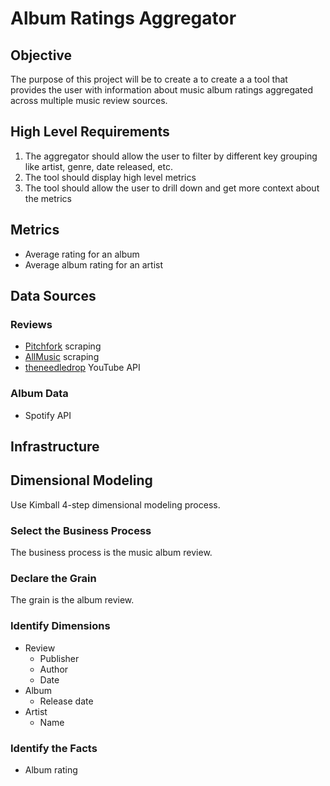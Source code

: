 # Album Ratings Aggregator

## Objective

The purpose of this project will be to create a to create a a tool that provides the user with information about music album ratings aggregated across multiple music review sources.

## High Level Requirements

1. The aggregator should allow the user to filter by different key grouping like artist, genre, date released, etc.
2. The tool should display high level metrics
3. The tool should allow the user to drill down and get more context about the metrics

## Metrics

- Average rating for an album
- Average album rating for an artist

## Data Sources

### Reviews

- [Pitchfork](https://pitchfork.com/reviews/albums/) scraping
- [AllMusic](https://www.allmusic.com/newreleases) scraping
- [theneedledrop](https://www.youtube.com/@theneedledrop) YouTube API

### Album Data

- Spotify API


## Infrastructure

## Dimensional Modeling

Use Kimball 4-step dimensional modeling process.

### Select the Business Process

The business process is the music album review.

### Declare the Grain

The grain is the album review.

### Identify Dimensions

- Review
    - Publisher
    - Author
    - Date
- Album
    - Release date
- Artist 
    - Name

### Identify the Facts

- Album rating

